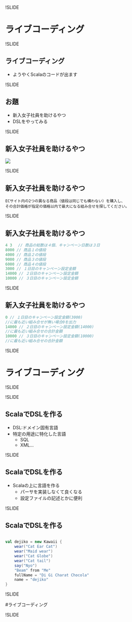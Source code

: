 !SLIDE

# ライブコーディング

!SLIDE

## ライブコーディング

 - ようやくScalaのコードが出ます

!SLIDE

## お題
 
 - 新入女子社員を助けるやつ
 - DSLをやってみる

!SLIDE

## 新入女子社員を助けるやつ

![](livecoding/cap.png)

!SLIDE

## 新入女子社員を助けるやつ

 
```
ECサイト内の2つの異なる商品（値段は同じでも構わない）を購入し、
その合計価格が指定の価格以内で最大になる組み合せを探してください。
```


!SLIDE

## 新入女子社員を助けるやつ


```C
4 3　 // 商品の総数は４個、キャンペーン日数は３日
8000 // 商品１の値段
4000 // 商品２の値段
9000 // 商品３の値段
6000 // 商品４の値段
3000 // １日目のキャンペーン設定金額
14000 // ２日目のキャンペーン設定金額
10000 // ３日目のキャンペーン設定金額
```


!SLIDE

## 新入女子社員を助けるやつ


```c
0 // １日目のキャンペーン設定金額(3000)
//に最も近い組み合せが無い場合0を出力
14000 // ２日目のキャンペーン設定金額(14000)
//に最も近い組み合せの合計金額
10000 // ３日目のキャンペーン設定金額(10000)
//に最も近い組み合せの合計金額
```


!SLIDE

# ライブコーディング

!SLIDE

!SLIDE

## ScalaでDSLを作る

 - DSL:ドメイン固有言語
 - 特定の用途に特化した言語
     - SQL
     - XML...

!SLIDE

## ScalaでDSLを作る

 - Scalaの上に言語を作る
     - パーサを実装しなくて良くなる
     - 設定ファイルの記述とかに便利

!SLIDE

## ScalaでDSLを作る


```Scala

val dejiko = new Kawaii {
	wear("Cat Ear Cat")
	wear("Maid wear")
	wear("Cat Globe")
	wear("Cat tail")
	say("Nyo")
	"Beam" from "Me"
	fullName = "Di Gi Charat Chocola"
	name = "dejiko"	
}
```


!SLIDE

#ライブコーディング

!SLIDE	
